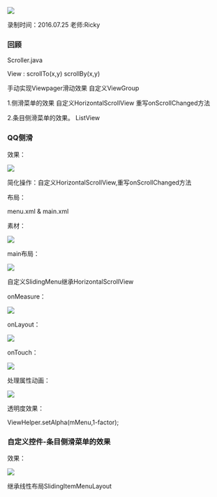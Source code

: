 ![](https://github.com/IvyZh/Android_Learning/blob/master/DN/UI/imgs/QQ%E6%88%AA%E5%9B%BE.png)

录制时间：2016.07.25
老师:Ricky


### 回顾

Scroller.java

View : scrollTo(x,y)
	scrollBy(x,y)

手动实现Viewpager滑动效果
自定义ViewGroup

1.侧滑菜单的效果
自定义HorizontalScrollView
重写onScrollChanged方法



2.条目侧滑菜单的效果。
ListView


### QQ侧滑

效果：

![](http://1)

简化操作：自定义HorizontalScrollView,重写onScrollChanged方法

布局：

menu.xml & main.xml

素材：

![](http://2)


main布局：

![](http://3)


自定义SlidingMenu继承HorizontalScrollView

onMeasure：

![](http://4)

onLayout：

![](http://5)


onTouch：

![](http://6)

处理属性动画：

![](http://7)

透明度效果：

ViewHelper.setAlpha(mMenu,1-factor);


### 自定义控件-条目侧滑菜单的效果


效果：

![](http://8)

继承线性布局SlidingItemMenuLayout

